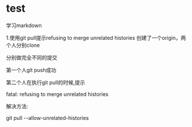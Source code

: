 # test
学习markdown

1.使用git pull提示refusing to merge unrelated histories
创建了一个origin，两个人分别clone

分别做完全不同的提交

第一个人git push成功

第二个人在执行git pull的时候,提示

fatal: refusing to merge unrelated histories

 

解决方法:

git pull --allow-unrelated-histories
